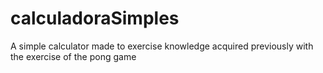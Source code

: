 # calculadoraSimples
 A simple calculator made to exercise knowledge acquired previously with the exercise of the pong game

